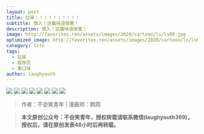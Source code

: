 ```yaml
---
layout: post
title: 拉屎！！！！！！！！！！
subtitle: 慎入！这篇味道很重！
description: 慎入！这篇味道很重！
image: http://favorites.ren/assets/images/2020/cartoon/ls/ls00.jpg
optimized_image: http://favorites.ren/assets/images/2020/cartoon/ls/ls00.jpg
category: life
tags:
  - 拉屎
  - 程序员
  - 重口味
author: laughyouth
---
```


![](http://favorites.ren/assets/images/2020/cartoon/ls/ls01.jpg)
![](http://favorites.ren/assets/images/2020/cartoon/ls/ls02.jpg)
![](http://favorites.ren/assets/images/2020/cartoon/ls/ls03.jpg)
![](http://favorites.ren/assets/images/2020/cartoon/ls/ls04.jpg)
![](http://favorites.ren/assets/images/2020/cartoon/ls/ls05.jpg)
![](http://favorites.ren/assets/images/2020/cartoon/ls/ls06.jpg)
![](http://favorites.ren/assets/images/2020/cartoon/ls/ls07.jpg)
![](http://favorites.ren/assets/images/2020/cartoon/ls/ls08.jpg)

>作者：不会笑青年 | 漫画师：鹦鹉

>**本文原创公众号：不会笑青年，授权转载请联系微信(laughyouth369)，授权后，请在原创发表48小时后再转载。**


